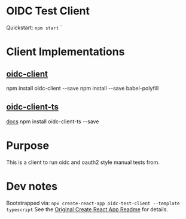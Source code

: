 # OIDC Test Client

Quickstart:
`npm start`
`
# Client Implementations

## [oidc-client](https://github.com/IdentityModel/oidc-client-js)
npm install oidc-client --save
npm install --save babel-polyfill

## [oidc-client-ts](https://github.com/authts/oidc-client-ts)
[docs](https://authts.github.io/oidc-client-ts/)
npm install oidc-client-ts --save

# Purpose

This is a client to run oidc and oauth2 style manual tests from.



# Dev notes
Bootstrapped via:
`npx create-react-app oidc-test-client --template typescript`
See the [Original Create React App Readme](CREATE_REACT_APP_README.md) for details.

